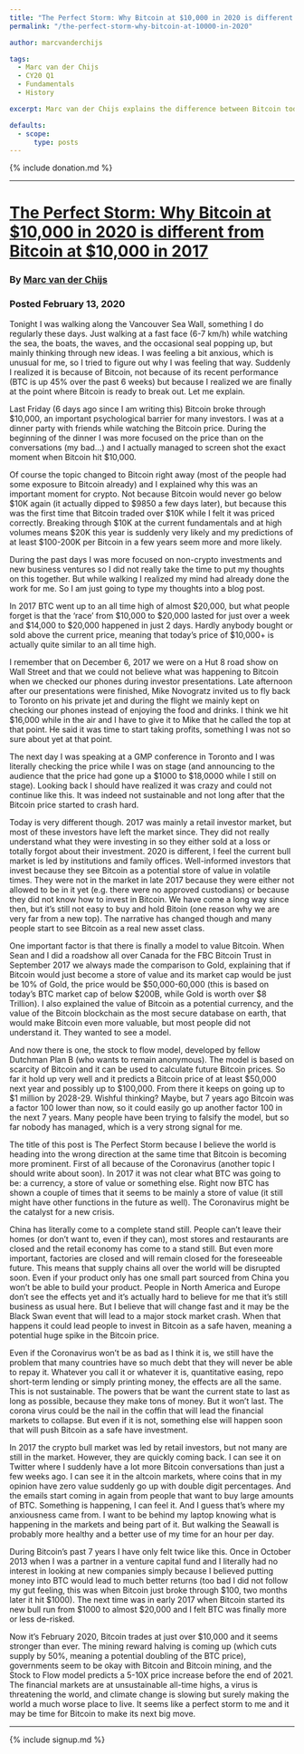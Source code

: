 ```yaml
---
title: "The Perfect Storm: Why Bitcoin at $10,000 in 2020 is different from Bitcoin at $10,000 in 2017"
permalink: "/the-perfect-storm-why-bitcoin-at-10000-in-2020" 

author: marcvanderchijs

tags:
  - Marc van der Chijs
  - CY20 Q1
  - Fundamentals
  - History

excerpt: Marc van der Chijs explains the difference between Bitcoin today and in 2017, hint, lots. Posted February 13, 2020  

defaults:
  - scope:
      type: posts
---
```


{% include donation.md %}

***

# [The Perfect Storm: Why Bitcoin at $10,000 in 2020 is different from Bitcoin at $10,000 in 2017](https://www.marc.cn/2020/02/the-perfect-storm-why-bitcoin-at-10000-in-2020-is-different-from-bitcoin-at-10000-in-2017.html)
### By [Marc van der Chijs](https://twitter.com/marcvanderchijs)
### Posted February 13, 2020

Tonight I was walking along the Vancouver Sea Wall, something I do regularly these days. Just walking at a fast face (6-7 km/h) while watching the sea, the boats, the waves, and the occasional seal popping up, but mainly thinking through new ideas. I was feeling a bit anxious, which is unusual for me, so I tried to figure out why I was feeling that way. Suddenly I realized it is because of Bitcoin, not because of its recent performance (BTC is up 45% over the past 6 weeks) but because I realized we are finally at the point where Bitcoin is ready to break out. Let me explain.

Last Friday (6 days ago since I am writing this) Bitcoin broke through $10,000, an important psychological barrier for many investors. I was at a dinner party with friends while watching the Bitcoin price. During the beginning of the dinner I was more focused on the price than on the conversations (my bad…) and I actually managed to screen shot the exact moment when Bitcoin hit $10,000.

Of course the topic changed to Bitcoin right away (most of the people had some exposure to Bitcoin already) and I explained why this was an important moment for crypto. Not because Bitcoin would never go below $10K again (it actually dipped to $9850 a few days later), but because this was the first time that Bitcoin traded over $10K while I felt it was priced correctly. Breaking through $10K at the current fundamentals and at high volumes means $20K this year is suddenly very likely and my predictions of at least $100-200K per Bitcoin in a few years seem more and more likely.

During the past days I was more focused on non-crypto investments and new business ventures so I did not really take the time to put my thoughts on this together. But while walking I realized my mind had already done the work for me. So I am just going to type my thoughts into a blog post.

In 2017 BTC went up to an all time high of almost $20,000, but what people forget is that the ‘race’ from $10,000 to $20,000 lasted for just over a week and $14,000 to $20,000 happened in just 2 days. Hardly anybody bought or sold above the current price, meaning that today’s price of $10,000+ is actually quite similar to an all time high.

I remember that on December 6, 2017 we were on a Hut 8 road show on Wall Street and that we could not believe what was happening to Bitcoin when we checked our phones during investor presentations. Late afternoon after our presentations were finished, Mike Novogratz invited us to fly back to Toronto on his private jet and during the flight we mainly kept on checking our phones instead of enjoying the food and drinks. I think we hit $16,000 while in the air and I have to give it to Mike that he called the top at that point. He said it was time to start taking profits, something I was not so sure about yet at that point.

The next day I was speaking at a GMP conference in Toronto and I was literally checking the price while I was on stage (and announcing to the audience that the price had gone up a $1000 to $18,0000 while I still on stage). Looking back I should have realized it was crazy and could not continue like this. It was indeed not sustainable and not long after that the Bitcoin price started to crash hard.

Today is very different though. 2017 was mainly a retail investor market, but most of these investors have left the market since. They did not really understand what they were investing in so they either sold at a loss or totally forgot about their investment. 2020 is different, I feel the current bull market is led by institutions and family offices. Well-informed investors that invest because they see Bitcoin as a potential store of value in volatile times. They were not in the market in late 2017 because they were either not allowed to be in it yet (e.g. there were no approved custodians) or because they did not know how to invest in Bitcoin. We have come a long way since then, but it’s still not easy to buy and hold Bitoin (one reason why we are very far from a new top). The narrative has changed though and many people start to see Bitcoin as a real new asset class.

One important factor is that there is finally a model to value Bitcoin. When Sean and I did a roadshow all over Canada for the FBC Bitcoin Trust in September 2017 we always made the comparison to Gold, explaining that if Bitcoin would just become a store of value and its market cap would be just be 10% of Gold, the price would be $50,000-60,000 (this is based on today’s BTC market cap of below $200B, while Gold is worth over $8 Trillion). I also explained the value of Bitcoin as a potential currency, and the value of the Bitcoin blockchain as the most secure database on earth, that would make Bitcoin even more valuable, but most people did not understand it. They wanted to see a model.

And now there is one, the stock to flow model, developed by fellow Dutchman Plan B (who wants to remain anonymous). The model is based on scarcity of Bitcoin and it can be used to calculate future Bitcoin prices. So far it hold up very well and it predicts a Bitcoin price of at least $50,000 next year and possibly up to $100,000. From there it keeps on going up to $1 million by 2028-29. Wishful thinking? Maybe, but 7 years ago Bitcoin was a factor 100 lower than now, so it could easily go up another factor 100 in the next 7 years. Many people have been trying to falsify the model, but so far nobody has managed, which is a very strong signal for me.

The title of this post is The Perfect Storm because I believe the world is heading into the wrong direction at the same time that Bitcoin is becoming more prominent. First of all because of the Coronavirus (another topic I should write about soon). In 2017 it was not clear what BTC was going to be: a currency, a store of value or something else. Right now BTC has shown a couple of times that it seems to be mainly a store of value (it still might have other functions in the future as well). The Coronavirus might be the catalyst for a new crisis.

China has literally come to a complete stand still. People can’t leave their homes (or don’t want to, even if they can), most stores and restaurants are closed and the retail economy has come to a stand still. But even more important, factories are closed and will remain closed for the foreseeable future. This means that supply chains all over the world will be disrupted soon. Even if your product only has one small part sourced from China you won’t be able to build your product. People in North America and Europe don’t see the effects yet and it’s actually hard to believe for me that it’s still business as usual here. But I believe that will change fast and it may be the Black Swan event that will lead to a major stock market crash. When that happens it could lead people to invest in Bitcoin as a safe haven, meaning a potential huge spike in the Bitcoin price.

Even if the Coronavirus won’t be as bad as I think it is, we still have the problem that many countries have so much debt that they will never be able to repay it. Whatever you call it or whatever it is, quantitative easing, repo short-term lending or simply printing money, the effects are all the same. This is not sustainable. The powers that be want the current state to last as long as possible, because they make tons of money. But it won’t last. The corona virus could be the nail in the coffin that will lead the financial markets to collapse. But even if it is not, something else will happen soon that will push Bitcoin as a safe have investment.

In 2017 the crypto bull market was led by retail investors, but not many are still in the market. However, they are quickly coming back. I can see it on Twitter where I suddenly have a lot more Bitcoin conversations than just a few weeks ago. I can see it in the altcoin markets, where coins that in my opinion have zero value suddenly go up with double digit percentages. And the emails start coming in again from people that want to buy large amounts of BTC. Something is happening, I can feel it. And I guess that’s where my anxiousness came from. I want to be behind my laptop knowing what is happening in the markets and being part of it. But walking the Seawall is probably more healthy and a better use of my time for an hour per day.

During Bitcoin’s past 7 years I have only felt twice like this. Once in October 2013 when I was a partner in a venture capital fund and I literally had no interest in looking at new companies simply because I believed putting money into BTC would lead to much better returns (too bad I did not follow my gut feeling, this was when Bitcoin just broke through $100, two months later it hit $1000). The next time was in early 2017 when Bitcoin started its new bull run from $1000 to almost $20,000 and I felt BTC was finally more or less de-risked.

Now it’s February 2020, Bitcoin trades at just over $10,000 and it seems stronger than ever. The mining reward halving is coming up (which cuts supply by 50%, meaning a potential doubling of the BTC price), governments seem to be okay with Bitcoin and Bitcoin mining, and the Stock to Flow model predicts a 5-10X price increase before the end of 2021. The financial markets are at unsustainable all-time highs, a virus is threatening the world, and climate change is slowing but surely making the world a much worse place to live. It seems like a perfect storm to me and it may be time for Bitcoin to make its next big move.


***

{% include signup.md %}